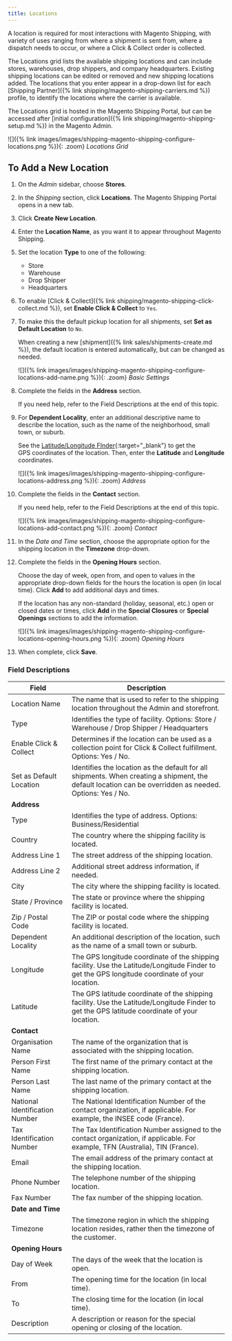 ```yaml
---
title: Locations
---
```


A location is required for most interactions with Magento Shipping, with variety of uses ranging from where a shipment is sent from, where a dispatch needs to occur, or where a Click & Collect order is collected.

The Locations grid lists the available shipping locations and can include stores, warehouses, drop shippers, and company headquarters. Existing shipping locations can be edited or removed and new shipping locations added. The locations that you enter appear in a drop-down list for each [Shipping Partner]({% link shipping/magento-shipping-carriers.md %}) profile, to identify the locations where the carrier is available.

The Locations grid is hosted in the Magento Shipping Portal, but can be accessed after [initial configuration]({% link shipping/magento-shipping-setup.md %}) in the Magento Admin.

![]({% link images/images/shipping-magento-shipping-configure-locations.png %}){: .zoom}
_Locations Grid_

## To Add a New Location

1.  On the _Admin_ sidebar, choose **Stores**.

1.  In the _Shipping_ section, click **Locations**. The Magento Shipping Portal opens in a new tab.

1.  Click **Create New Location**.

1.  Enter the **Location Name**, as you want it to appear throughout Magento Shipping.

1.  Set the location **Type** to one of the following:

    - Store
    - Warehouse
    - Drop Shipper
    - Headquarters

1.  To enable [Click & Collect]({% link shipping/magento-shipping-click-collect.md %}), set **Enable Click & Collect** to `Yes`.

1.  To make this the default pickup location for all shipments, set **Set as Default Location** to `No`.

    When creating a new [shipment]({% link sales/shipments-create.md %}), the default location is entered automatically, but can be changed as needed.

    ![]({% link images/images/shipping-magento-shipping-configure-locations-add-name.png %}){: .zoom}
    _Basic Settings_

1.  Complete the fields in the **Address** section.

    If you need help, refer to the Field Descriptions at the end of this topic.

1.  For **Dependent Locality**, enter an additional descriptive name to describe the location, such as the name of the neighborhood, small town, or suburb.

    See the [Latitude/Longitude FInder][1]{:target="_blank"} to get the GPS coordinates of the location. Then, enter the **Latitude** and **Longitude** coordinates.

    ![]({% link images/images/shipping-magento-shipping-configure-locations-address.png %}){: .zoom}
    _Address_

1.  Complete the fields in the **Contact** section.

    If you need help, refer to the Field Descriptions at the end of this topic.

    ![]({% link images/images/shipping-magento-shipping-configure-locations-add-contact.png %}){: .zoom}
    _Contact_

1.  In the _Date and Time_ section, choose the appropriate option for the shipping location in the **Timezone** drop-down.

1.  Complete the fields in the **Opening Hours** section.

    Choose the day of week, open from, and open to values in the appropriate drop-down fields for the hours the location is open (in local time). Click **Add** to add additional days and times.

    If the location has any non-standard (holiday, seasonal, etc.) open or closed dates or times, click **Add** in the **Special Closures** or **Special Openings** sections to add the information.

    ![]({% link images/images/shipping-magento-shipping-configure-locations-opening-hours.png %}){: .zoom}
     _Opening Hours_

1.  When complete, click **Save**.

### Field Descriptions

|Field|Description|
|--- |--- |
|Location Name|The name that is used to refer to the shipping location throughout the Admin and storefront.|
|Type|Identifies the type of facility. Options: Store / Warehouse / Drop Shipper / Headquarters|
|Enable Click & Collect|Determines if the location can be used as a collection point for Click & Collect fulfillment. Options: Yes / No.|
|Set as Default Location|Identifies the location as the default for all shipments. When creating a shipment, the default location can be overridden as needed. Options: Yes / No.|
|**Address**||
|Type|Identifies the type of address. Options: Business/Residential|
|Country|The country where the shipping facility is located.|
|Address Line 1|The street address of the shipping location.|
|Address Line 2|Additional street address information, if needed.|
|City|The city where the shipping facility is located.|
|State / Province|The state or province where the shipping facility is located.|
|Zip / Postal Code|The ZIP or postal code where the shipping facility is located.|
|Dependent Locality|An additional description of the location, such as the name of a small town or suburb.|
|Longitude|The GPS longitude coordinate of the shipping facility. Use the Latitude/Longitude Finder to get the GPS longitude coordinate of your location.|
|Latitude|The GPS latitude coordinate of the shipping facility. Use the Latitude/Longitude Finder to get the GPS latitude coordinate of your location.|
|**Contact**||
|Organisation Name|The name of the organization that is associated with the shipping location.|
|Person First Name|The first name of the primary contact at the shipping location.|
|Person Last Name|The last name of the primary contact at the shipping location.|
|National Identification Number|The National Identification Number of the contact organization, if applicable. For example, the INSEE code (France).|
|Tax Identification Number|The Tax Identification Number assigned to the contact organization, if applicable. For example, TFN (Australia), TIN (France).|
|Email|The email address of the primary contact at the shipping location.|
|Phone Number|The telephone number of the shipping location.|
|Fax Number|The fax number of the shipping location.|
|**Date and Time**||
|Timezone|The timezone region in which the shipping location resides, rather then the timezone of the customer.|
|**Opening Hours**||
|Day of Week|The days of the week that the location is open.|
|From|The opening time for the location (in local time).|
|To|The closing time for the location (in local time).|
|Description|A description or reason for the special opening or closing of the location.|

[1]: https://mynasadata.larc.nasa.gov/latitudelongitude-finder/
